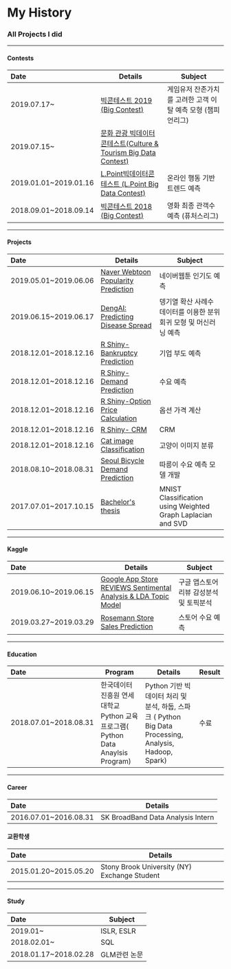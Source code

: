 # My History

### All Projects I did 

---------------------------------------

#### Contests

| Date                    | Details                                   | Subject     | 
| :--------------------- | ---------------------------------------- | ------ |  
|2019.07.17~ | [빅콘테스트 2019 (Big Contest)](https://github.com/serah1107/Big-Contest.git) | 게임유저 잔존가치를 고려한 고객 이탈 예측 모형 (챔피언리그)|      
|2019.07.15~| [문화 관광 빅데이터 콘테스트(Culture & Tourism Big Data Contest)]() |    |
|2019.01.01~2019.01.16 | [L.Point빅데이터콘테스트 (L.Point Big Data Contest)](https://github.com/serah1107/Contests/tree/master/Lpoint%20Trend%20Prediction%20based%20on%20Online%20Behavior) | 온라인 행동 기반 트렌드 예측 | 
|2018.09.01~2018.09.14 | [빅콘테스트 2018 (Big Contest)](https://github.com/serah1107/Contests/tree/master/Big%20Contest%202018_Movies%20Demand%20Prediction) | 영화 최종 관객수 예측 (퓨처스리그)  |  

---------------------------------------

#### Projects

| Date                    | Details                                    |Subject     | 
| :--------------------- | ---------------------------------------- | ------ |
|2019.05.01~2019.06.06 | [Naver Webtoon Popularity Prediction](https://github.com/serah1107/Statistics-Graduate/tree/master/2019-03%20Class/Data%20Mining/NAVER%20Webtoon%20Popularity%20Prediction%20(Team%20Project)) | 네이버웹툰 인기도 예측|
|2019.06.15~2019.06.17 | [DengAI: Predicting Disease Spread](https://github.com/serah1107/Statistics-Graduate/blob/master/2019-03%20Class/Bayesian/project/DengAI%20Spread%20Prediction%20Using%20BNN%20%26%20Bayesian%20Quantile%20Regression.pdf) | 뎅기열 확산 사례수 데이터를 이용한 분위 회귀 모형 및 머신러닝 예측|
|2018.12.01~2018.12.16 | [R Shiny-Bankruptcy Prediction](https://pphonyohyeyun.shinyapps.io/bankruptcy_ohy/) | 기업 부도 예측|
|2018.12.01~2018.12.16 | [R Shiny- Demand Prediction](https://pphonyohyeyun.shinyapps.io/demand_ohy/) | 수요 예측|
|2018.12.01~2018.12.16 | [R Shiny-Option Price Calculation](https://pphonyohyeyun.shinyapps.io/option_hy/) | 옵션 가격 계산|
|2018.12.01~2018.12.16 | [R Shiny- CRM](https://pphonyohyeyun.shinyapps.io/crm_ohy/) | CRM|
|2018.12.01~2018.12.16  | [Cat image Classification](https://github.com/serah1107/Statistics-Graduate/blob/master/2018-02%20Class/Financial%20Engineering/Final%20Project%20CIFAR10.ipynb) | 고양이 이미지 분류
|2018.08.10~2018.08.31 | [Seoul Bicycle Demand Prediction](https://github.com/serah1107/Education/tree/master/Python%20Education%20Program%202018/%EB%94%B0%EB%A6%89%EC%9D%B4%20Project) | 따릉이 수요 예측 모델 개발|
|2017.07.01~2017.10.15 | [Bachelor's thesis]() | MNIST Classification using Weighted Graph Laplacian and SVD|

---------------------------------------

#### Kaggle

| Date                    | Details                                    |Subject     | 
| :--------------------- | ---------------------------------------- | ------ |
|2019.06.10~2019.06.15| [Google App Store REVIEWS Sentimental Analysis & LDA Topic Model](https://github.com/serah1107/Kaggle/blob/master/Google%20App%20Store/Google%20App%20Store%20Reviews%20Sentimental%20Analysis%20%26%20Topic%20Model.ipynb) | 구글 앱스토어 리뷰 감성분석 및 토픽분석|
|2019.03.27~2019.03.29| [Rosemann Store Sales Prediction](https://github.com/serah1107/Kaggle/blob/master/Rosemann%20Sales/Rosemann%20Sales%20Prediction.R) | 스토어 수요 예측|

---------------------------------------

#### Education

| Date                    | Program                                  | Details     | Result   |
| :--------------------- | ---------------------------------------- | ------ | ---- |
|2018.07.01~2018.08.31 |한국데이터진흥원 연세대학교 Python 교육 프로그램( Python Data Anaylsis Program) | Python 기반 빅데이터 처리 및 분석, 하둡, 스파크 ( Python Big Data Processing, Analysis, Hadoop, Spark)| 수료 |

---------------------------------------

#### Career

| Date                    | Details                                 | 
| :--------------------- | ---------------------------------------- | 
|2016.07.01~2016.08.31 | SK BroadBand Data Analysis Intern 


#### 교환학생

| Date                    | Details                                 | 
| :--------------------- | ---------------------------------------- | 
|2015.01.20~2015.05.20 | Stony Brook University (NY) Exchange Student

---------------------------------------

#### Study

| Date                    | Subject                                 | 
| :--------------------- | ---------------------------------------- | 
|2019.01~ | ISLR, ESLR
|2018.02.01~ | SQL
|2018.01.17~2018.02.28 | GLM관련 논문


